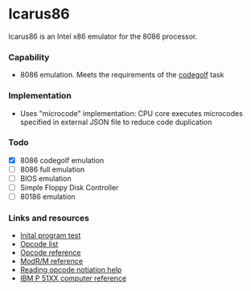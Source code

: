 # Icarus86

Icarus86 is an Intel x86 emulator for the 8086 processor.

### Capability
 - 8086 emulation. Meets the requirements of the [codegolf](https://codegolf.stackexchange.com/questions/4732/emulate-an-intel-8086-cpu) task
 
### Implementation
 - Uses "microcode" implementation: CPU core executes microcodes specified in external JSON file to reduce code duplication
 
### Todo

 - [x] 8086 codegolf emulation
 - [ ] 8086 full emulation
 - [ ] BIOS emulation
 - [ ] Simple Floppy Disk Controller
 - [ ] 80186 emulation
 
### Links and resources
 - [Inital program test](https://codegolf.stackexchange.com/questions/4732/emulate-an-intel-8086-cpu)
 - [Opcode list](http://ref.x86asm.net/coder32.html)
 - [Opcode reference](http://faydoc.tripod.com/cpu/index_a.htm)
 - [ModR/M reference](http://www.logix.cz/michal/doc/i386/chp17-02.htm)
 - [Reading opcode notiation help](https://stackoverflow.com/questions/15017659/how-to-read-the-intel-opcode-notation)
 - [IBM P 51XX computer reference](https://ibm.retropc.se/index-2.html)